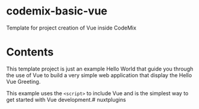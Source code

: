 # codemix-basic-vue

Template for project creation of Vue inside CodeMix

# Contents

This template project is just an example Hello World that guide you through the use of Vue to build a very simple web application that display the Hello Vue Greeting.

This example uses the `<script>` to include Vue and is the simplest way to get started with Vue development.# nuxtplugins
